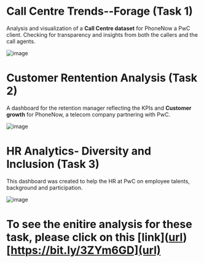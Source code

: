 # Call Centre Trends--Forage (Task 1)
Analysis and visualization of a **Call Centre dataset** for PhoneNow a PwC client. Checking for transparency and insights from both the callers and the call agents.

![image](https://github.com/Temitope-odeyemi/PwC-PowerBI-Virtual-Case-Experience--Forage/assets/113670117/4207fc4e-a7b3-4c35-ae63-e20a0d138c68)

# Customer Rentention Analysis (Task 2)
A dashboard for the retention manager reflecting the KPIs and **Customer growth** for PhoneNow, a telecom company partnering with PwC.

![image](https://github.com/Temitope-odeyemi/PwC-PowerBI-Virtual-Case-Experience--Forage/assets/113670117/e7d38e92-10e9-446e-bff3-9d62b94870c1)
# HR Analytics- Diversity and Inclusion (Task 3)
This dashboard was created to help the HR at PwC on employee talents, background and participation. 

![image](https://github.com/Temitope-odeyemi/PwC-PowerBI-Virtual-Case-Experience--Forage/assets/113670117/678e7a95-41b8-445c-a3be-9ed8472237e4)

# To see the enitire analysis for these task, please click on this [link]([url](https://bit.ly/3ZYm6GD )) [https://bit.ly/3ZYm6GD](url) 




